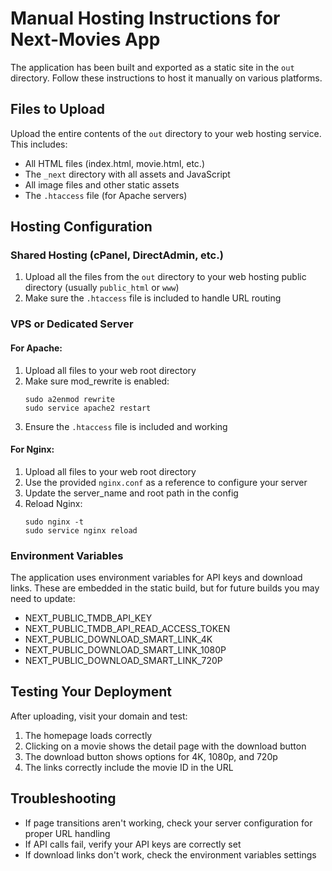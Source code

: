# Manual Hosting Instructions for Next-Movies App

The application has been built and exported as a static site in the `out` directory. Follow these instructions to host it manually on various platforms.

## Files to Upload

Upload the entire contents of the `out` directory to your web hosting service. This includes:

- All HTML files (index.html, movie.html, etc.)
- The `_next` directory with all assets and JavaScript
- All image files and other static assets
- The `.htaccess` file (for Apache servers)

## Hosting Configuration

### Shared Hosting (cPanel, DirectAdmin, etc.)

1. Upload all the files from the `out` directory to your web hosting public directory (usually `public_html` or `www`)
2. Make sure the `.htaccess` file is included to handle URL routing

### VPS or Dedicated Server

#### For Apache:
1. Upload all files to your web root directory
2. Make sure mod_rewrite is enabled:
   ```
   sudo a2enmod rewrite
   sudo service apache2 restart
   ```
3. Ensure the `.htaccess` file is included and working

#### For Nginx:
1. Upload all files to your web root directory
2. Use the provided `nginx.conf` as a reference to configure your server
3. Update the server_name and root path in the config
4. Reload Nginx:
   ```
   sudo nginx -t
   sudo service nginx reload
   ```

### Environment Variables

The application uses environment variables for API keys and download links. These are embedded in the static build, but for future builds you may need to update:

- NEXT_PUBLIC_TMDB_API_KEY
- NEXT_PUBLIC_TMDB_API_READ_ACCESS_TOKEN
- NEXT_PUBLIC_DOWNLOAD_SMART_LINK_4K
- NEXT_PUBLIC_DOWNLOAD_SMART_LINK_1080P
- NEXT_PUBLIC_DOWNLOAD_SMART_LINK_720P

## Testing Your Deployment

After uploading, visit your domain and test:

1. The homepage loads correctly
2. Clicking on a movie shows the detail page with the download button
3. The download button shows options for 4K, 1080p, and 720p
4. The links correctly include the movie ID in the URL

## Troubleshooting

- If page transitions aren't working, check your server configuration for proper URL handling
- If API calls fail, verify your API keys are correctly set
- If download links don't work, check the environment variables settings 